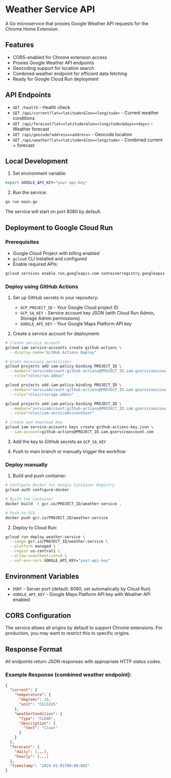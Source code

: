 # Weather Service API

A Go microservice that proxies Google Weather API requests for the Chrome Home Extension.

## Features

- CORS-enabled for Chrome extension access
- Proxies Google Weather API endpoints
- Geocoding support for location search
- Combined weather endpoint for efficient data fetching
- Ready for Google Cloud Run deployment

## API Endpoints

- `GET /health` - Health check
- `GET /api/current?lat=<latitude>&lon=<longitude>` - Current weather conditions
- `GET /api/forecast?lat=<latitude>&lon=<longitude>&days=<days>` - Weather forecast
- `GET /api/geocode?address=<address>` - Geocode location
- `GET /api/weather?lat=<latitude>&lon=<longitude>` - Combined current + forecast

## Local Development

1. Set environment variable:
```bash
export GOOGLE_API_KEY="your-api-key"
```

2. Run the service:
```bash
go run main.go
```

The service will start on port 8080 by default.

## Deployment to Google Cloud Run

### Prerequisites
- Google Cloud Project with billing enabled
- `gcloud` CLI installed and configured
- Enable required APIs:
```bash
gcloud services enable run.googleapis.com containerregistry.googleapis.com cloudbuild.googleapis.com
```

### Deploy using GitHub Actions

1. Set up GitHub secrets in your repository:
   - `GCP_PROJECT_ID` - Your Google Cloud project ID
   - `GCP_SA_KEY` - Service account key JSON (with Cloud Run Admin, Storage Admin permissions)
   - `GOOGLE_API_KEY` - Your Google Maps Platform API key

2. Create a service account for deployment:
```bash
# Create service account
gcloud iam service-accounts create github-actions \
  --display-name="GitHub Actions Deploy"

# Grant necessary permissions
gcloud projects add-iam-policy-binding PROJECT_ID \
  --member="serviceAccount:github-actions@PROJECT_ID.iam.gserviceaccount.com" \
  --role="roles/run.admin"

gcloud projects add-iam-policy-binding PROJECT_ID \
  --member="serviceAccount:github-actions@PROJECT_ID.iam.gserviceaccount.com" \
  --role="roles/storage.admin"

gcloud projects add-iam-policy-binding PROJECT_ID \
  --member="serviceAccount:github-actions@PROJECT_ID.iam.gserviceaccount.com" \
  --role="roles/iam.serviceAccountUser"

# Create and download key
gcloud iam service-accounts keys create github-actions-key.json \
  --iam-account=github-actions@PROJECT_ID.iam.gserviceaccount.com
```

3. Add the key to GitHub secrets as `GCP_SA_KEY`

4. Push to main branch or manually trigger the workflow

### Deploy manually

1. Build and push container:
```bash
# Configure Docker for Google Container Registry
gcloud auth configure-docker

# Build the container
docker build -t gcr.io/PROJECT_ID/weather-service .

# Push to GCR
docker push gcr.io/PROJECT_ID/weather-service
```

2. Deploy to Cloud Run:
```bash
gcloud run deploy weather-service \
  --image gcr.io/PROJECT_ID/weather-service \
  --platform managed \
  --region us-central1 \
  --allow-unauthenticated \
  --set-env-vars GOOGLE_API_KEY="your-api-key"
```

## Environment Variables

- `PORT` - Server port (default: 8080, set automatically by Cloud Run)
- `GOOGLE_API_KEY` - Google Maps Platform API key with Weather API enabled

## CORS Configuration

The service allows all origins by default to support Chrome extensions. For production, you may want to restrict this to specific origins.

## Response Format

All endpoints return JSON responses with appropriate HTTP status codes.

### Example Response (combined weather endpoint):
```json
{
  "current": {
    "temperature": {
      "degrees": 20,
      "unit": "CELSIUS"
    },
    "weatherCondition": {
      "type": "CLEAR",
      "description": {
        "text": "Clear"
      }
    }
  },
  "forecast": {
    "daily": [...],
    "hourly": [...]
  },
  "timestamp": "2024-01-01T00:00:00Z"
}
```